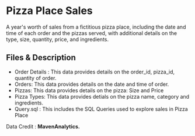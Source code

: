 # Pizza Place Sales
A year's worth of sales from a fictitious pizza place, including the date and time of each order and the pizzas served, with additional details on the type, size, quantity, price, and ingredients.

## Files & Description

- Order Details : This data provides details on the order_id, pizza_id, quantity of order.
- Orders: This data provides details on the date and time of order.
- Pizzas: This data provides details on the pizza: Size and Price
- Pizza Types: This data provides detials on the pizza name, category and ingredients.
- Query.sql : This includes the SQL Queries used to explore sales in Pizza Place

Data Credit : **MavenAnalytics.**
